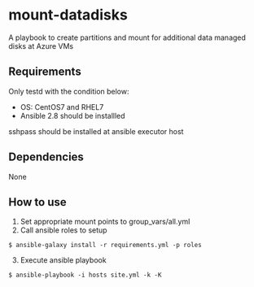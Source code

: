 mount-datadisks
=========

A playbook to create partitions and mount for additional data managed disks at Azure VMs

Requirements
------------

Only testd with the condition below:
- OS: CentOS7 and RHEL7
- Ansible 2.8 should be installled

sshpass should be installed at ansible executor host

Dependencies
------------

None

How to use
----------------
1. Set appropriate mount points to group_vars/all.yml
2. Call ansible roles to setup
```shell
$ ansible-galaxy install -r requirements.yml -p roles
``` 
3. Execute ansible playbook
```shell
$ ansible-playbook -i hosts site.yml -k -K
```
